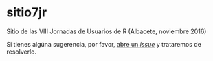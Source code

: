 # sitio7jr
Sitio de las VIII Jornadas de Usuarios de R (Albacete, noviembre 2016)

Si tienes algúna sugerencia, por favor, [abre un _issue_](https://github.com/cjgb/sitio8jr/issues) y trataremos de resolverlo.

